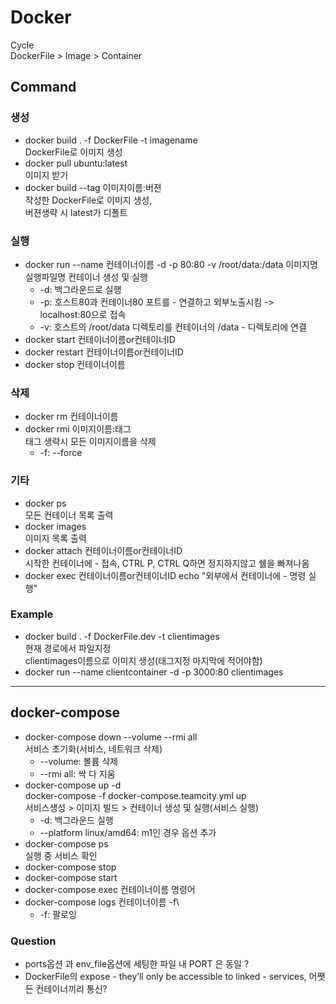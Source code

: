 # Docker

Cycle\
DockerFile > Image > Container

## Command

### 생성

- docker build . -f DockerFile -t imagename\
  DockerFile로 이미지 생성
- docker pull ubuntu:latest\
  이미지 받기
- docker build --tag 이미지이름:버젼\
  작성한 DockerFile로 이미지 생성,\
  버젼생략 시 latest가 디폴트

### 실행

- docker run --name 컨테이너이름 -d -p 80:80 -v /root/data:/data 이미지명 실행파일명
  컨테이너 생성 및 실행
  - -d: 백그라운드로 실행
  - -p: 호스트80과 컨테이너80 포트를 - 연결하고 외부노출시킴 -> localhost:80으로 접속
  - -v: 호스트의 /root/data 디렉토리를 컨테이너의 /data - 디렉토리에 연결
- docker start 컨테이너이름or컨테이너ID
- docker restart 컨테이너이름or컨테이너ID
- docker stop 컨테이너이름

### 삭제

- docker rm 컨테이너이름
- docker rmi 이미지이름:태그\
  태그 생략시 모든 이미지이름을 삭제
  - -f: --force

### 기타

- docker ps\
  모든 컨테이너 목록 출력
- docker images\
  이미지 목록 출력
- docker attach 컨테이너이름or컨테이너ID\
  시작한 컨테이너에 - 접속, CTRL P, CTRL Q하면 정지하지않고 쉘을 빠져나옴
- docker exec 컨테이너이름or컨테이너ID echo "외부에서 컨테이너에 - 명령 실행"

### Example

- docker build . -f DockerFile.dev -t clientimages\
  현재 경로에서 파일지정\
  clientimages이름으로 이미지 생성(태그지정 마지막에 적어야함)
- docker run --name clientcontainer -d -p 3000:80 clientimages

---

## docker-compose

- docker-compose down --volume --rmi all\
  서비스 초기화(서비스, 네트워크 삭제)
  - --volume: 볼륨 삭제
  - --rmi all: 싹 다 지움
- docker-compose up -d\
  docker-compose -f docker-compose.teamcity.yml up\
  서비스생성 > 이미지 빌드 > 컨테이너 생성 및 실행(서비스 실행)
  - -d: 백그라운드 실행
  - --platform linux/amd64: m1인 경우 옵션 추가
- docker-compose ps\
  실행 중 서비스 확인
- docker-compose stop
- docker-compose start
- docker-compose exec 컨테이너이름 명령어
- docker-compose logs 컨테이너이름 -f\
  - -f: 팔로잉

### Question

- ports옵션 과 env_file옵션에 세팅한 파일 내 PORT 은 동일 ?
- DockerFile의 expose - they’ll only be accessible to linked - services, 어쨋든 컨테이너끼리 통신?

